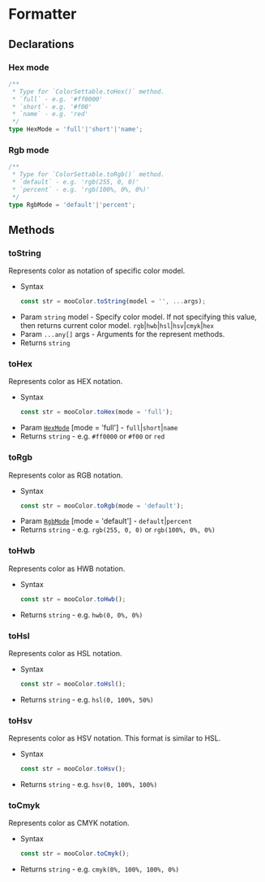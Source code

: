 # Formatter

## Declarations

### Hex mode

``` ts
/**
 * Type for `ColorSettable.toHex()` method.
 * `full` - e.g. '#ff0000'
 * `short`- e.g. '#f00'
 * `name` - e.g. 'red'
 */
type HexMode = 'full'|'short'|'name';
```

### Rgb mode

``` ts
/**
 * Type for `ColorSettable.toRgb()` method.
 * `default` - e.g. 'rgb(255, 0, 0)'
 * `percent` - e.g. 'rgb(100%, 0%, 0%)'
 */
type RgbMode = 'default'|'percent';
```

## Methods

### toString

Represents color as notation of specific color model.

- Syntax
  ``` js
  const str = mooColor.toString(model = '', ...args);
  ```
- Param `string` model - Specify color model. If not specifying this value, then returns current color model. `rgb`|`hwb`|`hsl`|`hsv`|`cmyk`|`hex`
- Param `...any[]` args - Arguments for the represent methods.
- Returns `string`

### toHex

Represents color as HEX notation.

- Syntax
  ``` js
  const str = mooColor.toHex(mode = 'full');
  ```
- Param [`HexMode`](#hex-mode) [mode = 'full'] - `full`|`short`|`name`
- Returns `string` - e.g. `#ff0000` or `#f00` or `red`

### toRgb

Represents color as RGB notation.

- Syntax
  ``` js
  const str = mooColor.toRgb(mode = 'default');
  ```
- Param [`RgbMode`](#rgb-mode) [mode = 'default'] - `default`|`percent`
- Returns `string` - e.g. `rgb(255, 0, 0)` or `rgb(100%, 0%, 0%)`

### toHwb

Represents color as HWB notation.

- Syntax
  ``` js
  const str = mooColor.toHwb();
  ```
- Returns `string` - e.g. `hwb(0, 0%, 0%)`

### toHsl

Represents color as HSL notation.

- Syntax
  ``` js
  const str = mooColor.toHsl();
  ```
- Returns `string` - e.g. `hsl(0, 100%, 50%)`

### toHsv

Represents color as HSV notation. This format is similar to HSL.

- Syntax
  ``` js
  const str = mooColor.toHsv();
  ```
- Returns `string` - e.g. `hsv(0, 100%, 100%)`

### toCmyk

Represents color as CMYK notation.

- Syntax
  ``` js
  const str = mooColor.toCmyk();
  ```
- Returns `string` - e.g. `cmyk(0%, 100%, 100%, 0%)`
